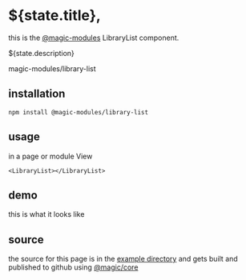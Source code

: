 # ${state.title},

this is the
[@magic-modules](https://github.com/magic-modules)
LibraryList component.

${state.description}

<GitBadges>magic-modules/library-list</GitBadges>

## installation

`npm install @magic-modules/library-list`

## usage

in a page or module View

`<LibraryList></LibraryList>`

## demo

this is what it looks like

<LibraryList></LibraryList>

## source

the source for this page is in the
[example directory](https://github.com/magic-modules/library-list/tree/master/example)
and gets built and published to github using
[@magic/core](https://github.com/magic/core)
